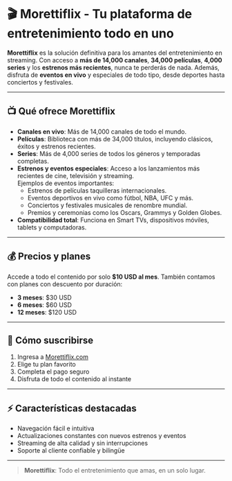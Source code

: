 # 🎬 Morettiflix - Tu plataforma de entretenimiento todo en uno

**Morettiflix** es la solución definitiva para los amantes del entretenimiento en streaming. Con acceso a **más de 14,000 canales**, **34,000 películas**, **4,000 series** y los **estrenos más recientes**, nunca te perderás de nada. Además, disfruta de **eventos en vivo** y especiales de todo tipo, desde deportes hasta conciertos y festivales.

---

## 📺 Qué ofrece Morettiflix

- **Canales en vivo**: Más de 14,000 canales de todo el mundo.
- **Películas**: Biblioteca con más de 34,000 títulos, incluyendo clásicos, éxitos y estrenos recientes.
- **Series**: Más de 4,000 series de todos los géneros y temporadas completas.
- **Estrenos y eventos especiales**: Acceso a los lanzamientos más recientes de cine, televisión y streaming.  
  Ejemplos de eventos importantes:
  - Estrenos de películas taquilleras internacionales.
  - Eventos deportivos en vivo como fútbol, NBA, UFC y más.
  - Conciertos y festivales musicales de renombre mundial.
  - Premios y ceremonias como los Oscars, Grammys y Golden Globes.
- **Compatibilidad total**: Funciona en Smart TVs, dispositivos móviles, tablets y computadoras.

---

## 💰 Precios y planes

Accede a todo el contenido por solo **$10 USD al mes**. También contamos con planes con descuento por duración:

- **3 meses**: $30 USD
- **6 meses**: $60 USD
- **12 meses**: $120 USD

---

## 🚀 Cómo suscribirse

1. Ingresa a [Morettiflix.com](https://morettiflix.com)  
2. Elige tu plan favorito  
3. Completa el pago seguro  
4. Disfruta de todo el contenido al instante  

---

## ⚡ Características destacadas

- Navegación fácil e intuitiva  
- Actualizaciones constantes con nuevos estrenos y eventos  
- Streaming de alta calidad y sin interrupciones  
- Soporte al cliente confiable y bilingüe  

---

> **Morettiflix**: Todo el entretenimiento que amas, en un solo lugar.
